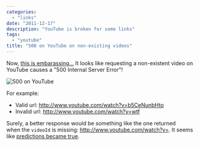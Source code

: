 ```yaml
---
categories:
  - "links"
date: "2011-12-17"
description: "YouTube is broken for some links"
tags:
  - "youtube"
title: "500 on YouTube on non-existing videos"
---
```


Now, [this is embarassing...][1] It looks like requesting a non-existent video on YouTube causes a "500 Internal Server Error"!

![500 on YouTube][2]

For example: 

* Valid url: <http://www.youtube.com/watch?v=b5CeNunbHto>
* Invalid url: <http://www.youtube.com/watch?v=wtf>

Surely, a better response would be something like the one returned when the `videoId` is missing: <http://www.youtube.com/watch?v=>. It seems like [predictions became true][3].

  [1]: http://www.youtube.com/watch?v=wtf
  [2]: /blog/img/capture.jpg (500 on Youtube)
  [3]: http://www.youtube.com/watch?v=OxXc_fXxMoE
